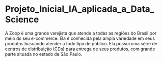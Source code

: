 # Projeto_Inicial_IA_aplicada_a_Data_Science
A Zoop é uma grande varejista que atende a todas as regiões do Brasil por meio do seu e-commerce. Ela é conhecida pela ampla variedade em seus produtos buscando atender a todo tipo de público. Ela possui uma série de centros de distribuição (CDs) para entrega de seus produtos, com grande parte situada no estado de São Paulo.
